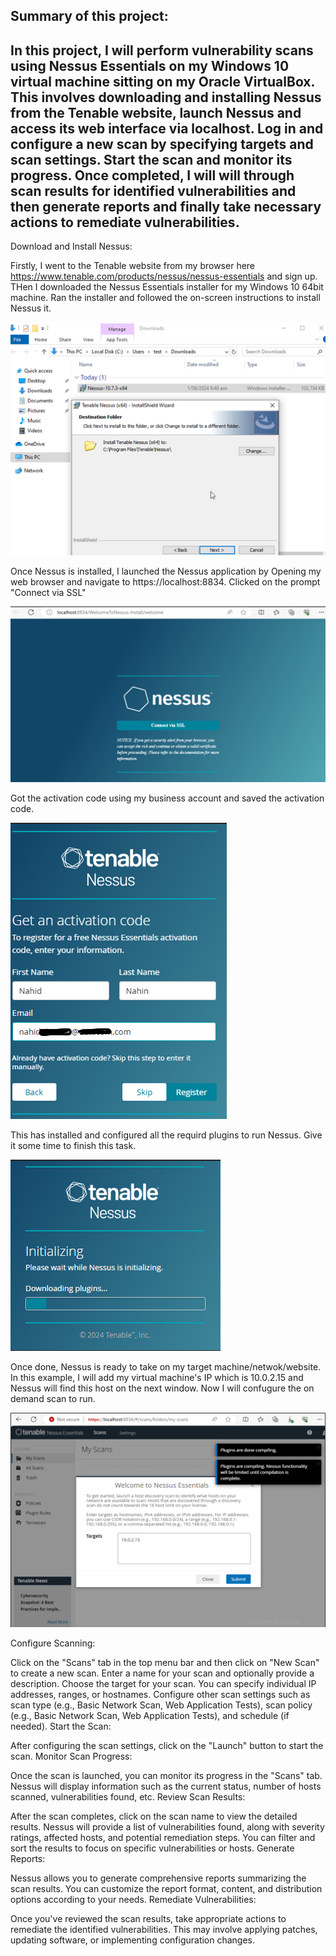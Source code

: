 Summary of this project:
---------------------------------------------------------------------------
In this project, I will perform vulnerability scans using Nessus Essentials on my Windows 10 virtual machine sitting on my Oracle VirtualBox.
This involves downloading and installing Nessus from the Tenable website, launch Nessus and access its web interface via localhost. 
Log in and configure a new scan by specifying targets and scan settings. Start the scan and monitor its progress. 
Once completed, I will will through scan results for identified vulnerabilities and then generate reports and finally take necessary actions to remediate vulnerabilities.
------------------------------------------------------------------------------------------------------------------------------------------------------------

Download and Install Nessus:
 
Firstly, I went to the Tenable website from my browser here https://www.tenable.com/products/nessus/nessus-essentials and sign up.
THen I downloaded the Nessus Essentials installer for my Windows 10 64bit machine.
Ran the installer and followed the on-screen instructions to install Nessus it.

<img src="https://github.com/nahid7474/Photos/blob/main/nessus.png"/> 

Once Nessus is installed, I launched the Nessus application by Opening my web browser and navigate to https://localhost:8834.
Clicked on the prompt "Connect via SSL"

<img src="https://github.com/nahid7474/Photos/blob/main/nessus2.png"/> 

Got the activation code using my business account and saved the activation code. 

<img src="https://github.com/nahid7474/Photos/blob/main/nessus3.png"/>

This has installed and configured all the requird plugins to run Nessus. Give it some time to finish this task.

<img src="https://github.com/nahid7474/Photos/blob/main/nessus4.png"/>

Once done, Nessus is ready to take on my target machine/netwok/website.
In this example, I will add my virtual machine's IP which is 10.0.2.15 and Nessus will find this host on the next window.
Now I will confugure the on demand scan to run.

<img src="https://github.com/nahid7474/Photos/blob/main/nessus5.png"/>



Configure Scanning:

Click on the "Scans" tab in the top menu bar and then click on "New Scan" to create a new scan.
Enter a name for your scan and optionally provide a description.
Choose the target for your scan. You can specify individual IP addresses, ranges, or hostnames.
Configure other scan settings such as scan type (e.g., Basic Network Scan, Web Application Tests), scan policy (e.g., Basic Network Scan, Web Application Tests), and schedule (if needed).
Start the Scan:

After configuring the scan settings, click on the "Launch" button to start the scan.
Monitor Scan Progress:

Once the scan is launched, you can monitor its progress in the "Scans" tab. Nessus will display information such as the current status, number of hosts scanned, vulnerabilities found, etc.
Review Scan Results:

After the scan completes, click on the scan name to view the detailed results.
Nessus will provide a list of vulnerabilities found, along with severity ratings, affected hosts, and potential remediation steps.
You can filter and sort the results to focus on specific vulnerabilities or hosts.
Generate Reports:

Nessus allows you to generate comprehensive reports summarizing the scan results. You can customize the report format, content, and distribution options according to your needs.
Remediate Vulnerabilities:

Once you've reviewed the scan results, take appropriate actions to remediate the identified vulnerabilities. This may involve applying patches, updating software, or implementing configuration changes.
